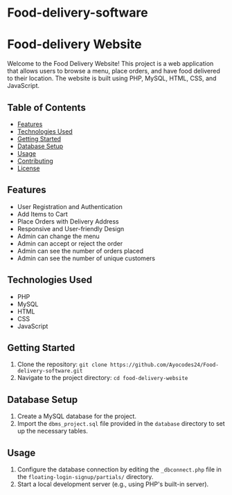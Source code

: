 # Food-delivery-software
# Food-delivery Website
Welcome to the Food Delivery Website! This project is a web application that allows users to browse a menu, place orders, and have food delivered to their location. The website is built using PHP, MySQL, HTML, CSS, and JavaScript.

## Table of Contents

- [Features](#features)
- [Technologies Used](#technologies-used)
- [Getting Started](#getting-started)
- [Database Setup](#database-setup)
- [Usage](#usage)
- [Contributing](#contributing)
- [License](#license)

## Features

- User Registration and Authentication
- Add Items to Cart
- Place Orders with Delivery Address
- Responsive and User-friendly Design
- Admin can change the menu
- Admin can accept or reject the order
- Admin can see the number of orders placed
- Admin can see the number of unique customers

## Technologies Used

- PHP
- MySQL
- HTML
- CSS
- JavaScript

## Getting Started

1. Clone the repository: `git clone https://github.com/Ayocodes24/Food-delivery-software.git`
2. Navigate to the project directory: `cd food-delivery-website`

## Database Setup

1. Create a MySQL database for the project.
2. Import the `dbms_project.sql` file provided in the `database` directory to set up the necessary tables.

## Usage

1. Configure the database connection by editing the `_dbconnect.php` file in the `floating-login-signup/partials/` directory.
2. Start a local development server (e.g., using PHP's built-in server).
